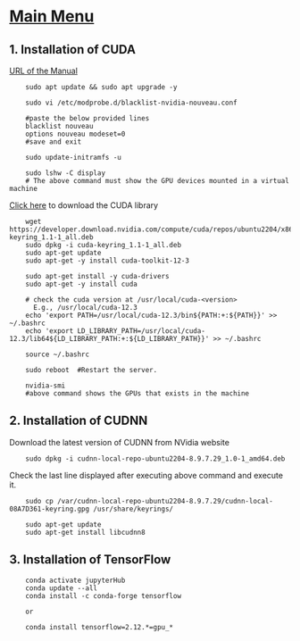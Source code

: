 # [Main Menu](index.html)

## 1. Installation of CUDA

[URL of the Manual](https://medium.com/@chavezgm2012/installing-tensorflow-2-12-with-gpu-support-on-ubuntu-22-04-250429035e63)

        sudo apt update && sudo apt upgrade -y
        
        sudo vi /etc/modprobe.d/blacklist-nvidia-nouveau.conf

        #paste the below provided lines
        blacklist nouveau
        options nouveau modeset=0
        #save and exit

        sudo update-initramfs -u

        sudo lshw -C display
        # The above command must show the GPU devices mounted in a virtual machine


[Click here](https://developer.nvidia.com/cuda-downloads?target_os=Linux) to download the CUDA library

        wget https://developer.download.nvidia.com/compute/cuda/repos/ubuntu2204/x86_64/cuda-keyring_1.1-1_all.deb
        sudo dpkg -i cuda-keyring_1.1-1_all.deb
        sudo apt-get update
        sudo apt-get -y install cuda-toolkit-12-3

        sudo apt-get install -y cuda-drivers
        sudo apt-get -y install cuda

        # check the cuda version at /usr/local/cuda-<version>
          E.g., /usr/local/cuda-12.3
        echo 'export PATH=/usr/local/cuda-12.3/bin${PATH:+:${PATH}}' >> ~/.bashrc
        echo 'export LD_LIBRARY_PATH=/usr/local/cuda-12.3/lib64${LD_LIBRARY_PATH:+:${LD_LIBRARY_PATH}}' >> ~/.bashrc

        source ~/.bashrc

        sudo reboot  #Restart the server.

        nvidia-smi
        #above command shows the GPUs that exists in the machine  

## 2. Installation of CUDNN

Download the latest version of CUDNN from NVidia website

        sudo dpkg -i cudnn-local-repo-ubuntu2204-8.9.7.29_1.0-1_amd64.deb
    
Check the last line displayed after executing above command and execute it.

        sudo cp /var/cudnn-local-repo-ubuntu2204-8.9.7.29/cudnn-local-08A7D361-keyring.gpg /usr/share/keyrings/

        sudo apt-get update
        sudo apt-get install libcudnn8

## 3. Installation of TensorFlow

        conda activate jupyterHub
        conda update --all
        conda install -c conda-forge tensorflow
    
        or

        conda install tensorflow=2.12.*=gpu_*